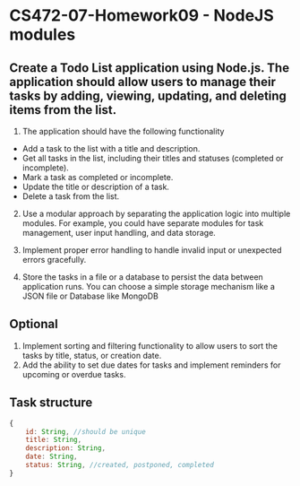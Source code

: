 # CS472-07-Homework09 - NodeJS modules
## Create a Todo List application using Node.js. The application should allow users to manage their tasks by adding, viewing, updating, and deleting items from the list.

1. The application should have the following functionality
* Add a task to the list with a title and description.
* Get all tasks in the list, including their titles and statuses (completed or incomplete).
* Mark a task as completed or incomplete.
* Update the title or description of a task.
* Delete a task from the list.

2. Use a modular approach by separating the application logic into multiple modules. For example, you could have separate modules for task management,
user input handling, and data storage.

3. Implement proper error handling to handle invalid input or unexpected errors gracefully.

4. Store the tasks in a file or a database to persist the data between application runs. You can choose a simple storage mechanism like a JSON file or Database like MongoDB

## Optional
1. Implement sorting and filtering functionality to allow users to sort the tasks by title, status, or creation date.
2. Add the ability to set due dates for tasks and implement reminders for upcoming or overdue tasks.

## Task structure
```JavaScript
{
    id: String, //should be unique
    title: String,
    description: String,
    date: String,
    status: String, //created, postponed, completed
}
```
